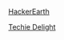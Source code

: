 [HackerEarth](https://www.hackerearth.com/practice/data-structures/stacks/basics-of-stacks/tutorial/)

[Techie Delight](https://www.techiedelight.com/stack-implementation-in-java/)

